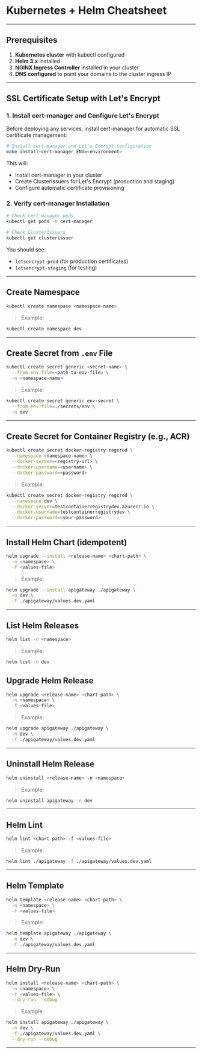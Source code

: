 # Kubernetes + Helm Cheatsheet
---

## Prerequisites

1. **Kubernetes cluster** with kubectl configured
2. **Helm 3.x** installed
3. **NGINX Ingress Controller** installed in your cluster
4. **DNS configured** to point your domains to the cluster ingress IP

---

## SSL Certificate Setup with Let's Encrypt

### 1. Install cert-manager and Configure Let's Encrypt

Before deploying any services, install cert-manager for automatic SSL certificate management:

```bash
# Install cert-manager and Let's Encrypt configuration
make install-cert-manager ENV=<environment>
```

This will:
- Install cert-manager in your cluster
- Create ClusterIssuers for Let's Encrypt (production and staging)
- Configure automatic certificate provisioning

### 2. Verify cert-manager Installation

```bash
# Check cert-manager pods
kubectl get pods -n cert-manager

# Check ClusterIssuers
kubectl get clusterissuer
```

You should see:
- `letsencrypt-prod` (for production certificates)
- `letsencrypt-staging` (for testing)

---

## Create Namespace

```bash
kubectl create namespace <namespace-name>
```
> Example:
```bash
kubectl create namespace dev
```

---

## Create Secret from `.env` File

```bash
kubectl create secret generic <secret-name> \
  --from-env-file=<path-to-env-file> \
  -n <namespace-name>
```
> Example:
```bash
kubectl create secret generic env-secret \
  --from-env-file=./secrets/env \
  -n dev
```

---

## Create Secret for Container Registry (e.g., ACR)

```bash
kubectl create secret docker-registry regcred \
  --namespace <namespace-name> \
  --docker-server=<registry-url> \
  --docker-username=<username> \
  --docker-password=<password>
```
> Example:
```bash
kubectl create secret docker-registry regcred \
  --namespace dev \
  --docker-server=testcontainerregistrydev.azurecr.io \
  --docker-username=testcontainerregistrydev \
  --docker-password=<your-password>
```

---

## Install Helm Chart (idempotent)

```bash
helm upgrade --install <release-name> <chart-path> \
  -n <namespace> \
  -f <values-file>
```
> Example:
```bash
helm upgrade --install apigateway ./apigateway \
  -n dev \
  -f ./apigateway/values.dev.yaml
```

---

## List Helm Releases

```bash
helm list -n <namespace>
```
> Example:
```bash
helm list -n dev
```

## Upgrade Helm Release

```bash
helm upgrade <release-name> <chart-path> \
  -n <namespace> \
  -f <values-file>
```
> Example:
```bash
helm upgrade apigateway ./apigateway \
  -n dev \
  -f ./apigateway/values.dev.yaml
```

---

## Uninstall Helm Release

```bash
helm uninstall <release-name> -n <namespace>
```
> Example:
```bash
helm uninstall apigateway -n dev
```

---

## Helm Lint

```bash
helm lint <chart-path> -f <values-file>
```
> Example:
```bash
helm lint ./apigateway -f ./apigateway/values.dev.yaml
```

---

## Helm Template

```bash
helm template <release-name> <chart-path> \
  -n <namespace> \
  -f <values-file>
```
> Example:
```bash
helm template apigateway ./apigateway \
  -n dev \
  -f ./apigateway/values.dev.yaml
```

---

## Helm Dry-Run

```bash
helm install <release-name> <chart-path> \
  -n <namespace> \
  -f <values-file> \
  --dry-run --debug
```
> Example:
```bash
helm install apigateway ./apigateway \
  -n dev \
  -f ./apigateway/values.dev.yaml \
  --dry-run --debug
```

---

